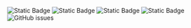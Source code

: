 ![Static Badge](https://img.shields.io/badge/blacklists-60-000000) ![Static Badge](https://img.shields.io/badge/blacklisted-3154094-cc0000) ![Static Badge](https://img.shields.io/badge/whitelisted-2243-00CC00) ![Static Badge](https://img.shields.io/badge/streaming_blacklist-28107-000000) ![GitHub issues](https://img.shields.io/github/issues/fabriziosalmi/blacklists)
